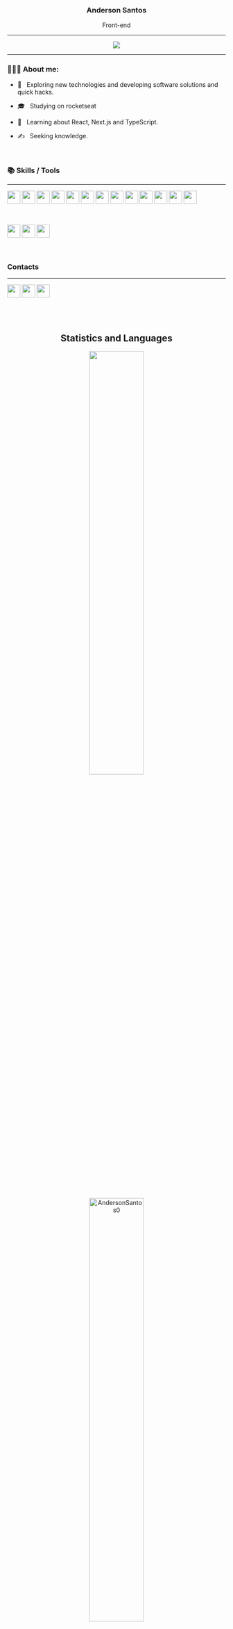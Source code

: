 <br />
<h3 align="center" > Anderson Santos</h3>
<p align="center" > Front-end</p>
<hr />
<p align="center">
<img src="https://i.pinimg.com/originals/e8/d8/3e/e8d83e14bb6d1874f85d36213b1dac40.gif"/>
</p>  
<hr />

### 👨🏽‍💻 About me:

- 🤔 &nbsp; Exploring new technologies and developing software solutions and quick hacks.

- 🎓 &nbsp; Studying on rocketseat

- 🌱 &nbsp; Learning about React, Next.js and TypeScript.

- ✍️ &nbsp; Seeking knowledge.

<br />

### 📚 Skills / Tools
---

<p align="left">
  <img src="https://img.shields.io/badge/javascript-F7DF1E.svg?&style=for-the-badge&logo=javascript&logoColor=white" height="30"/>
  <img src ="https://img.shields.io/badge/typescript-007ACC?&logo=TypeScript&style=for-the-badge&logoColor=white" height ="30"/>
  <img src="https://img.shields.io/badge/react-61DBFB.svg?&style=for-the-badge&logo=react&logoColor=white" height="30"/>
  <img src="https://img.shields.io/badge/-reactnative-61DBFB.svg?&style=for-the-badge&logo=react&logoColor=white" height="30"/>
  <img src="https://img.shields.io/badge/html-FC490B?&style=for-the-badge&logo=html5&logoColor=white" height="30"/>
  <img src="https://img.shields.io/badge/css-264DE4?style=for-the-badge&logo=css3&logoColor=white" height="30"/>
  <img src ="https://img.shields.io/badge/sass-d100b9?style=for-the-badge&logo=sass&logoColor=white" height="30"/>
    <img src="https://img.shields.io/badge/styled--components-444?style=for-the-badge&logo=styled-components&logoColor=white" height="30"/>
  <img src="https://img.shields.io/badge/eslint-366?style=for-the-badge&logo=eslint&logoColor=white" height="30"/>
  <img src="https://img.shields.io/badge/Prettier-699?style=for-the-badge&logo=prettier&logoColor=white" height="30"/>
  <img src="https://img.shields.io/badge/Redux-66f?style=for-the-badge&logo=redux&logoColor=white" height="30"/>
  <img src="https://img.shields.io/badge/Jest-a00?style=for-the-badge&logo=jest&logoColor=white" height="30"/>
    <img src="https://img.shields.io/badge/jQuery-69a?style=for-the-badge&logo=jQuery&logoColor=white" height="30"/>
  </p>
  <br />
<p align="left">
  <img src="https://img.shields.io/badge/VS%20Code-007ACC.svg?&style=for-the-badge&logo=visual-studio-code&logoColor=white" height="30"/>
  <img src="https://img.shields.io/badge/github-171516?style=for-the-badge&logo=github&logoColor=white" height="30"/>
  <img src="https://img.shields.io/badge/git-F05033?style=for-the-badge&logo=git&logoColor=white" height="30"/>
  
</p>

<br/>

### Contacts
---
<p align="left">
<a href="https://www.linkedin.com/in/anderson-santos-902a29184/"><img height="30"src="https://img.shields.io/badge/anderson%20santos-0077B5?style=for-the-badge&logo=Linkedin&logoColor=white"/></a>
<a href="mailto:Anderson_Santos__@outlook.com"><img height="30"src="https://img.shields.io/badge/Outlook-61DBFB?style=for-the-badge&logo=microsoft&logoColor=white"/></a>
<a href="https://dribbble.com/RockLakers"><img height="30"src="https://img.shields.io/badge/-RockLakers-E4405F?style=for-the-badge&logo=dribbble&logoColor=white"/></a>
</p>

<br/>
<br/>

<h2 align="center"> Statistics and Languages</h2>

<p>
<p align="center">
    <img src="https://github-readme-streak-stats.herokuapp.com/?user=AndersonSantos0&theme=dark&count_private=true&show_icons=true&title_color=6e40c9&icon_color=6e40c9&line_height=10" width="50%"/>
  <img src="https://github-readme-stats.vercel.app/api?username=AndersonSantos0&count_private=true&show_icons=true&theme=dark" alt="AndersonSantos0" width="50%" />
  <img src="https://github-readme-stats.vercel.app/api/top-langs/?username=AndersonSantos0&&langs_count=6&theme=dark&layout=compact" alt="AndersonSantos0" width="50%" />
</p>


